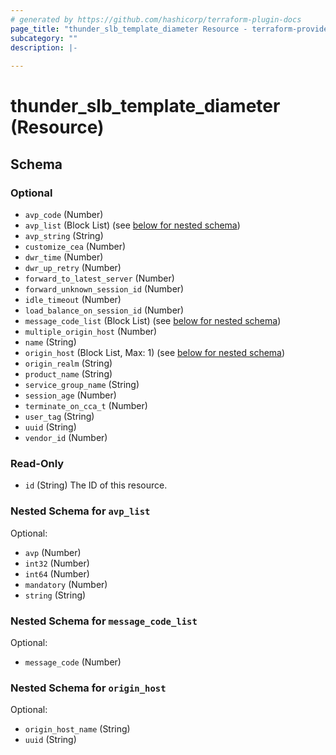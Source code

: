 ```yaml
---
# generated by https://github.com/hashicorp/terraform-plugin-docs
page_title: "thunder_slb_template_diameter Resource - terraform-provider-thunder"
subcategory: ""
description: |-
  
---
```


# thunder_slb_template_diameter (Resource)





<!-- schema generated by tfplugindocs -->
## Schema

### Optional

- `avp_code` (Number)
- `avp_list` (Block List) (see [below for nested schema](#nestedblock--avp_list))
- `avp_string` (String)
- `customize_cea` (Number)
- `dwr_time` (Number)
- `dwr_up_retry` (Number)
- `forward_to_latest_server` (Number)
- `forward_unknown_session_id` (Number)
- `idle_timeout` (Number)
- `load_balance_on_session_id` (Number)
- `message_code_list` (Block List) (see [below for nested schema](#nestedblock--message_code_list))
- `multiple_origin_host` (Number)
- `name` (String)
- `origin_host` (Block List, Max: 1) (see [below for nested schema](#nestedblock--origin_host))
- `origin_realm` (String)
- `product_name` (String)
- `service_group_name` (String)
- `session_age` (Number)
- `terminate_on_cca_t` (Number)
- `user_tag` (String)
- `uuid` (String)
- `vendor_id` (Number)

### Read-Only

- `id` (String) The ID of this resource.

<a id="nestedblock--avp_list"></a>
### Nested Schema for `avp_list`

Optional:

- `avp` (Number)
- `int32` (Number)
- `int64` (Number)
- `mandatory` (Number)
- `string` (String)


<a id="nestedblock--message_code_list"></a>
### Nested Schema for `message_code_list`

Optional:

- `message_code` (Number)


<a id="nestedblock--origin_host"></a>
### Nested Schema for `origin_host`

Optional:

- `origin_host_name` (String)
- `uuid` (String)


